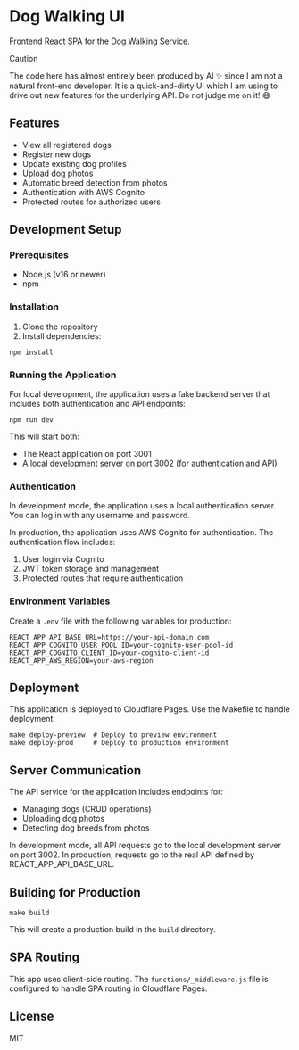 # Dog Walking UI

Frontend React SPA for the [Dog Walking Service](https://github.com/rhargreaves/dog-walking).

> [!CAUTION]
> The code here has almost entirely been produced by AI :sparkles: since I am not a natural front-end developer. It is a quick-and-dirty UI which I am using to drive out new features for the underlying API. Do not judge me on it! :smile:

## Features

- View all registered dogs
- Register new dogs
- Update existing dog profiles
- Upload dog photos
- Automatic breed detection from photos
- Authentication with AWS Cognito
- Protected routes for authorized users

## Development Setup

### Prerequisites

- Node.js (v16 or newer)
- npm

### Installation

1. Clone the repository
2. Install dependencies:
```
npm install
```

### Running the Application

For local development, the application uses a fake backend server that includes both authentication and API endpoints:

```
npm run dev
```

This will start both:
- The React application on port 3001
- A local development server on port 3002 (for authentication and API)

### Authentication

In development mode, the application uses a local authentication server. You can log in with any username and password.

In production, the application uses AWS Cognito for authentication. The authentication flow includes:

1. User login via Cognito
2. JWT token storage and management
3. Protected routes that require authentication

### Environment Variables

Create a `.env` file with the following variables for production:

```
REACT_APP_API_BASE_URL=https://your-api-domain.com
REACT_APP_COGNITO_USER_POOL_ID=your-cognito-user-pool-id
REACT_APP_COGNITO_CLIENT_ID=your-cognito-client-id
REACT_APP_AWS_REGION=your-aws-region
```

## Deployment

This application is deployed to Cloudflare Pages. Use the Makefile to handle deployment:

```
make deploy-preview  # Deploy to preview environment
make deploy-prod     # Deploy to production environment
```

## Server Communication

The API service for the application includes endpoints for:
- Managing dogs (CRUD operations)
- Uploading dog photos
- Detecting dog breeds from photos

In development mode, all API requests go to the local development server on port 3002.
In production, requests go to the real API defined by REACT_APP_API_BASE_URL.

## Building for Production

```
make build
```

This will create a production build in the `build` directory.

## SPA Routing

This app uses client-side routing. The `functions/_middleware.js` file is configured to handle SPA routing in Cloudflare Pages.

## License

MIT
